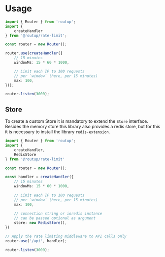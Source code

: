 # Usage

```typescript
import { Router } from 'routup';
import {
    createHandler
} from '@routup/rate-limit';

const router = new Router();

router.use(createHandler({
    // 15 minutes
    windowMs: 15 * 60 * 1000,

    // Limit each IP to 100 requests
    // per `window` (here, per 15 minutes)
    max: 100,
}));

router.listen(3000);
```

## Store

To create a custom Store it is mandatory to extend the `Store` interface.
Besides the memory store this library also provides a redis store, but for this it is necessary to install the library
`redis-extension`.

```typescript
import { Router } from 'routup';
import { 
    createHandler, 
    RedisStore
} from '@routup/rate-limit'

const router = new Router();

const handler = createHandler({
    // 15 minutes
    windowMs: 15 * 60 * 1000,
    
    // Limit each IP to 100 requests
    // per `window` (here, per 15 minutes)
    max: 100, 
    
    // connection string or ioredis instance 
    // can be passed optional as argument 
    store: new RedisStore(), 
})

// Apply the rate limiting middleware to API calls only
router.use('/api', handler);

router.listen(3000);
```
